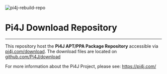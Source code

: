 ![pi4j-rebuild-repo](https://github.com/Pi4J/download/workflows/pi4j-rebuild-repo/badge.svg)

# Pi4J Download Repository

---

This repository host the **Pi4J APT/PPA Package Repository** accessible via [pi4j.com/download](https://pi4j.com/download).
The download files are located on [github.com/Pi4J/download](https://github.com/Pi4J/download)

For more information about the Pi4J Project, please see: https://pi4j.com/

